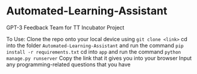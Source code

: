 # Automated-Learning-Assistant
GPT-3 Feedback Team for TT Incubator Project

To Use:
Clone the repo onto your local device using `git clone <link>`
cd into the folder `Automated-Learning-Assistant` and run the command `pip install -r requirements.txt`
cd into `app` and run the command `python manage.py runserver`
Copy the link that it gives you into your browser
Input any programming-related questions that you have
